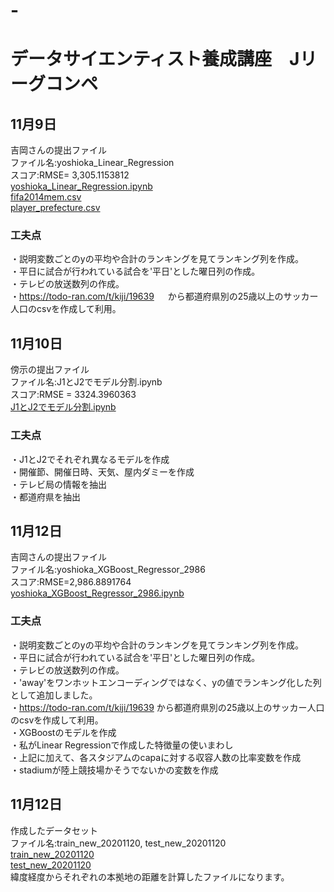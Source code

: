 # -
# データサイエンティスト養成講座　Jリーグコンペ

## 11月9日  
吉岡さんの提出ファイル  
ファイル名:yoshioka_Linear_Regression  
スコア:RMSE= 3,305.1153812  
[yoshioka_Linear_Regression.ipynb](/モデル格納ファイル/yoshioka_Linear_Regression.ipynb)  
[fifa2014mem.csv](/データセット/fifa2014mem.csv)  
[player_prefecture.csv](/データセット/player_prefecture.csv)  

### 工夫点
・説明変数ごとのyの平均や合計のランキングを見てランキング列を作成。  
・平日に試合が行われている試合を'平日'とした曜日列の作成。  
・テレビの放送数列の作成。  
・https://todo-ran.com/t/kiji/19639  　
から都道府県別の25歳以上のサッカー人口のcsvを作成して利用。  

## 11月10日
傍示の提出ファイル  
ファイル名:J1とJ2でモデル分割.ipynb  
スコア:RMSE = 3324.3960363  
[J1とJ2でモデル分割.ipynb](/モデル格納ファイル/J1とJ2でモデル分割.ipynb)

### 工夫点
・J1とJ2でそれぞれ異なるモデルを作成  
・開催節、開催日時、天気、屋内ダミーを作成  
・テレビ局の情報を抽出  
・都道府県を抽出  


## 11月12日
吉岡さんの提出ファイル  
ファイル名:yoshioka_XGBoost_Regressor_2986  
スコア:RMSE=2,986.8891764  
[yoshioka_XGBoost_Regressor_2986.ipynb](/モデル格納ファイル/yoshioka_XGBoost_Regressor_2986.ipynb)

### 工夫点  
・説明変数ごとのyの平均や合計のランキングを見てランキング列を作成。  
・平日に試合が行われている試合を'平日'とした曜日列の作成。  
・テレビの放送数列の作成。  
・'away'をワンホットエンコーディングではなく、yの値でランキング化した列として追加しました。      
・https://todo-ran.com/t/kiji/19639  から都道府県別の25歳以上のサッカー人口のcsvを作成して利用。  
・XGBoostのモデルを作成  
・私がLinear Regressionで作成した特徴量の使いまわし  
・上記に加えて、各スタジアムのcapaに対する収容人数の比率変数を作成  
・stadiumが陸上競技場かそうでないかの変数を作成  

## 11月12日
作成したデータセット  
ファイル名:train_new_20201120, test_new_20201120  
[train_new_20201120](/データセット/train_new_20201120.csv)  
[test_new_20201120](/データセット/test_new_20201120.csv)  
緯度経度からそれぞれの本拠地の距離を計算したファイルになります。
